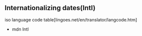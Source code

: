 ## Internationalizing dates(Intl)

iso language code table[lingoes.net/en/translator/langcode.htm]

- mdn Intl
